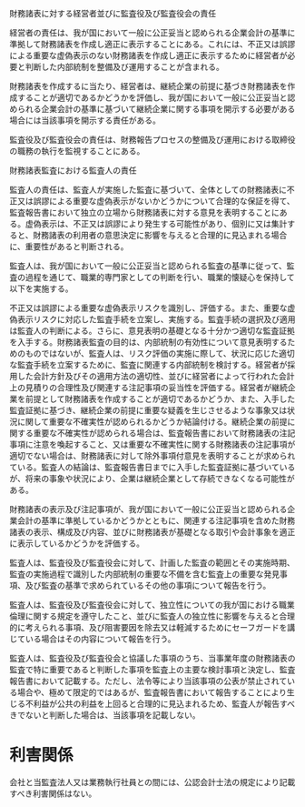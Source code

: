 財務諸表に対する経営者並びに監査役及び監査役会の責任

経営者の責任は、我が国において一般に公正妥当と認められる企業会計の基準に準拠して財務諸表を作成し適正に表示することにある。これには、不正又は誤謬による重要な虚偽表示のない財務諸表を作成し適正に表示するために経営者が必要と判断した内部統制を整備及び運用することが含まれる。

財務諸表を作成するに当たり、経営者は、継続企業の前提に基づき財務諸表を作成することが適切であるかどうかを評価し、我が国において一般に公正妥当と認められる企業会計の基準に基づいて継続企業に関する事項を開示する必要がある場合には当該事項を開示する責任がある。

監査役及び監査役会の責任は、財務報告プロセスの整備及び運用における取締役の職務の執行を監視することにある。

財務諸表監査における監査人の責任

監査人の責任は、監査人が実施した監査に基づいて、全体としての財務諸表に不正又は誤謬による重要な虚偽表示がないかどうかについて合理的な保証を得て、監査報告書において独立の立場から財務諸表に対する意見を表明することにある。虚偽表示は、不正又は誤謬により発生する可能性があり、個別に又は集計すると、財務諸表の利用者の意思決定に影響を与えると合理的に見込まれる場合に、重要性があると判断される。

監査人は、我が国において一般に公正妥当と認められる監査の基準に従って、監査の過程を通じて、職業的専門家としての判断を行い、職業的懐疑心を保持して以下を実施する。

不正又は誤謬による重要な虚偽表示リスクを識別し、評価する。また、重要な虚偽表示リスクに対応した監査手続を立案し、実施する。監査手続の選択及び適用は監査人の判断による。さらに、意見表明の基礎となる十分かつ適切な監査証拠を入手する。財務諸表監査の目的は、内部統制の有効性について意見表明するためのものではないが、監査人は、リスク評価の実施に際して、状況に応じた適切な監査手続を立案するために、監査に関連する内部統制を検討する。経営者が採用した会計方針及びその適用方法の適切性、並びに経営者によって行われた会計上の見積りの合理性及び関連する注記事項の妥当性を評価する。経営者が継続企業を前提として財務諸表を作成することが適切であるかどうか、また、入手した監査証拠に基づき、継続企業の前提に重要な疑義を生じさせるような事象又は状況に関して重要な不確実性が認められるかどうか結論付ける。継続企業の前提に関する重要な不確実性が認められる場合は、監査報告書において財務諸表の注記事項に注意を喚起すること、又は重要な不確実性に関する財務諸表の注記事項が適切でない場合は、財務諸表に対して除外事項付意見を表明することが求められている。監査人の結論は、監査報告書日までに入手した監査証拠に基づいているが、将来の事象や状況により、企業は継続企業として存続できなくなる可能性がある。

財務諸表の表示及び注記事項が、我が国において一般に公正妥当と認められる企業会計の基準に準拠しているかどうかとともに、関連する注記事項を含めた財務諸表の表示、構成及び内容、並びに財務諸表が基礎となる取引や会計事象を適正に表示しているかどうかを評価する。

監査人は、監査役及び監査役会に対して、計画した監査の範囲とその実施時期、監査の実施過程で識別した内部統制の重要な不備を含む監査上の重要な発見事項、及び監査の基準で求められているその他の事項について報告を行う。

監査人は、監査役及び監査役会に対して、独立性についての我が国における職業倫理に関する規定を遵守したこと、並びに監査人の独立性に影響を与えると合理的に考えられる事項、及び阻害要因を除去又は軽減するためにセーフガードを講じている場合はその内容について報告を行う。

監査人は、監査役及び監査役会と協議した事項のうち、当事業年度の財務諸表の監査で特に重要であると判断した事項を監査上の主要な検討事項と決定し、監査報告書において記載する。ただし、法令等により当該事項の公表が禁止されている場合や、極めて限定的ではあるが、監査報告書において報告することにより生じる不利益が公共の利益を上回ると合理的に見込まれるため、監査人が報告すべきでないと判断した場合は、当該事項を記載しない。

# 利害関係

会社と当監査法人又は業務執行社員との間には、公認会計士法の規定により記載すべき利害関係はない。